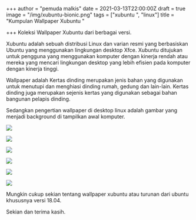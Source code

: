 +++
author = "pemuda malkis"
date = 2021-03-13T22:00:00Z
draft = true
image = "/img/xubuntu-bionic.png"
tags = ["xubuntu ", "linux"]
title = "Kumpulan Wallpaper Xubuntu "

+++
Koleksi Wallpaper Xubuntu dari berbagai versi.

Xubuntu adalah sebuah distribusi Linux dan varian resmi yang berbasiskan Ubuntu yang menggunakan lingkungan desktop Xfce. Xubuntu ditujukan untuk pengguna yang menggunakan komputer dengan kinerja rendah atau mereka yang mencari lingkungan desktop yang lebih efisien pada komputer dengan kinerja tinggi.

Wallpaper adalah Kertas dinding merupakan jenis bahan yang digunakan untuk menutupi dan menghiasi dinding rumah, gedung dan lain-lain. Kertas dinding juga merupakan sejenis kertas yang digunakan sebagai bahan bangunan pelapis dinding.

Sedangkan pengertian wallpaper di desktop linux adalah gambar yang menjadi background di tampilkan awal komputer.

![](img/xubuntu-artful.png)

![](img/xubuntu-bionic.png)

![](img/xubuntu-development.png)

![](img/xubuntu-xenial.png)

![](img/xubuntu-yakkety.png)

![](img/xubuntu-zesty.png)

Mungkin cukup sekian tentang wallpaper xubuntu atau turunan dari ubuntu khususnya versi 18.04.

Sekian dan terima kasih.